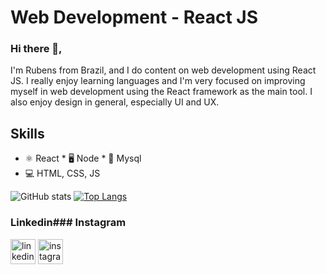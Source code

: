 # Web Development - React JS

### Hi there 👋, 

I'm Rubens from Brazil, and I do content on web development using React JS. I really enjoy learning languages and I'm very focused on improving myself in web development using the React framework as the main tool. I also enjoy design in general, especially UI and UX.

## Skills

* ⚛ React * 🖥 Node  * 🐬 Mysql
* 💻 HTML, CSS, JS

![GitHub stats](https://github-readme-stats.vercel.app/api?username=rubensalbergaria&show_icons=true)
[![Top Langs](https://github-readme-stats.vercel.app/api/top-langs/?username=rubensalbergaria)](https://github.com/anuraghazra/github-readme-stats)

### Linkedin###   Instagram
  [<img src='https://cdn.jsdelivr.net/npm/simple-icons@3.0.1/icons/linkedin.svg' alt='linkedin' height='40'>](https://www.linkedin.com/in/rubensalbergaria/)
  [<img src='https://cdn.jsdelivr.net/npm/simple-icons@3.0.1/icons/instagram.svg' alt='instagram' height='40'>](https://www.instagram.com/rubens__albergaria/)  





